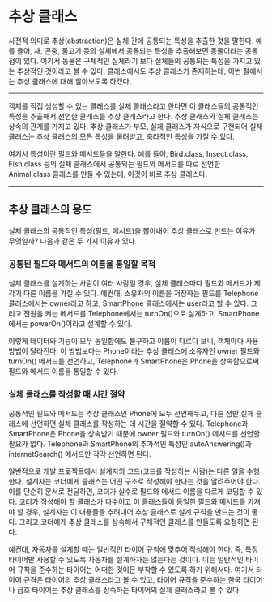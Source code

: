 # 추상 클래스

사전적 의미로 추상(abstraction)은 실체 간에 공통되는 특성을 추출한 것을 말한다.
예를 들어, 새, 곤충, 물고기 등의 실체에서 공통되는 특성을 추출해보면 동물이라는 공통점이 있다.
여기서 동물은 구체적인 실체라기 보다 실체들의 공통되는 특성을 가지고 있는 추상적인 것이라고 볼 수 있다.
클래스에서도 추상 클래스가 존재하는데, 이번 절에서는 추상 클래스에 대해 알아보도록 하겠다.

---
객체를 직접 생성할 수 있는 클래스를 실체 클래스라고 한다면 이 클래스들의 공통적인 특성을 추출해서 선언한 클래스를 
추상 클래스라고 한다. 추상 클래스와 실체 클래스는 상속의 관계를 가지고 있다. 추상 클래스가 부모, 실체 클래스가 자식으로 구현되어 실체 클래스는
추상 클래스의 모든 특성을 물려받고, 축라적인 특성을 가질 수 있다.

여기서 특성이란 필드와 메서드들을 말한다. 예를 들어, Bird.class, Insect.class, Fish.class 등의 실체 클래스에서 공통되는 
필드와 메서드를 따로 선언한 Animal.class 클래스를 만들 수 있는데, 이것이 바로 추상 클래스다.

---
## 추상 클래스의 용도

실체 클래스의 공통적인 특성(필드, 메서드)을 뽑아내어 추상 클래스로 만드는 이유가 무엇일까? 다음과 같은 두 가지 이유가 있다.

### 공통된 필드와 메서드의 이름을 통일할 목적

실체 클래스를 설계하는 사람이 여러 사람일 경우, 실체 클래스마다 필드와 메서드가 제각기 다른 이름을 가질 수 있다.
예컨대, 소유자의 이름을 저장하는 필드를 Telephone 클래스에서는 owner라고 하고, SmartPhone 클래스에서는 user라고 할 수 있다.
그리고 전원을 켜는 메서드를 Telephone에서는 turnOn()으로 설계하고, SmartPhone에서는 powerOn()이라고 설계할 수 있다.

이렇게 데이터와 기능이 모두 동일함에도 불구하고 이름이 다르다 보니, 객체마다 사용 방법이 달라진다. 이 방법보다는 Phone이라는 추상 클래스에
소유자인 owner 필드와 turnOn() 메서드를 선언하고, Telephone과 SmartPhone은 Phone을 상속함으로써 필드와 메서드 이름을 통일할 수 있다.

### 실체 클래스를 작성할 때 시간 절약

공통적인 필드와 메서드는 추상 클래스인 Phone에 모두 선언해두고, 다른 점만 실체 클래스에 선언하면 실체 클래스를 작성하는 데 시간을 절약할 수 있다.
Telephone과 SmartPhone은 Phone을 상속받기 때문에 owner 필드와 turnOn() 메서드를 선언할 필요가 없다. Telephone과 SmartPhone의 추가적인
특성인 autoAnswering()과 internetSearch() 메서드만 각각 선언하면 된다.

일반적으로 개발 프로젝트에서 설계자와 코드(코드를 작성하는 사람)는 다른 일을 수행한다. 설계자는 코더에게 클래스는 어떤 구조로 작성해야 한다는
것을 알려주어야 한다. 이를 단순히 문서로 전달하면, 코더가 실수로 필드와 메서드 이름을 다르게 코딩할 수 있다. 코더가 작성해야 할 클래스가 다수이고
이 클래스들이 동일한 필드와 메서드를 가져야 할 경우, 설계자는 이 내용들을 추려내어 추상 클래스로 설계 규칙을 만드는 것이 좋다. 그리고 코더에게
추상 클래스를 상속해서 구체적인 클래스를 만들도록 요청하면 된다.

예컨대, 자동차를 설계할 때는 일반적인 타이어 규칙에 맞추어 작성해야 한다. 즉, 특정 타이어만 사용할 수 있도록 자동차를 설계하자는 않는다는 것이다.
이는 일반적인 타이어 규칙을 준수하는 타이어는 어떠한 것이든 부착할 수 있도록 하기 위해서다. 여기서 타이어 규격은 타이어의 추상 클래스라고 볼 수 있고, 
타이어 규격을 준수하는 한국 타이어나 금호 타이어는 추상 클래스를 상속하는 타이어의 실체 클래스라고 볼 수 있다.